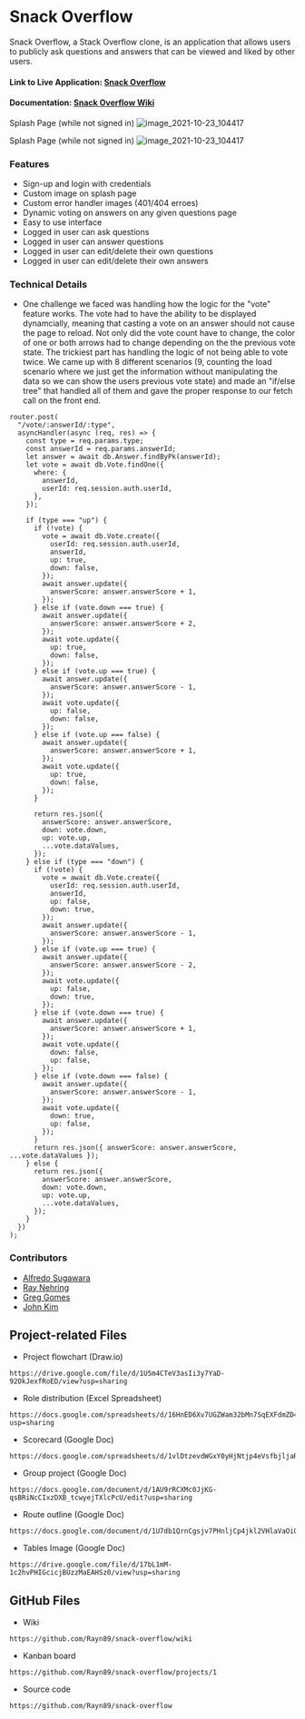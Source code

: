 # Snack Overflow #

Snack Overflow, a Stack Overflow clone, is an application that allows users to publicly ask questions and answers that can be viewed and liked by other users.

<h4> Link to Live Application: <a href="https://snack-over-flow.herokuapp.com/">Snack Overflow</a></h4>
<h4> Documentation: <a href="https://github.com/Rayn89/snack-overflow/wiki">Snack Overflow Wiki</a></h4>

Splash Page (while not signed in)
![image_2021-10-23_104417](https://cdn.discordapp.com/attachments/898413474080772116/901888096868634664/unknown.png)

Splash Page (while not signed in)
![image_2021-10-23_104417](https://cdn.discordapp.com/attachments/898413474080772116/901888185850806282/unknown.png)
### Features ###

* Sign-up and login with credentials
* Custom image on splash page
* Custom error handler images (401/404 erroes)
* Dynamic voting on answers on any given questions page
* Easy to use interface
* Logged in user can ask questions
* Logged in user can answer questions
* Logged in user can edit/delete their own questions
* Logged in user can edit/delete their own answers



### Technical Details ###
* One challenge we faced was handling how the logic for the "vote" feature works. The vote had to have the ability to be displayed dynamcially, meaning that casting a vote on an answer should not cause the page to reload. Not only did the vote count have to change, the color of one or both arrows had to change depending on the the previous vote state. The trickiest part has handling the logic of not being able to vote twice. We came up with 8 different scenarios (9, counting the load scenario where we just get the information without manipulating the data so we can show the users previous vote state) and made an "if/else tree" that handled all of them and gave the proper response to our fetch call on the front end.

```
router.post(
  "/vote/:answerId/:type",
  asyncHandler(async (req, res) => {
    const type = req.params.type;
    const answerId = req.params.answerId;
    let answer = await db.Answer.findByPk(answerId);
    let vote = await db.Vote.findOne({
      where: {
        answerId,
        userId: req.session.auth.userId,
      },
    });

    if (type === "up") {
      if (!vote) {
        vote = await db.Vote.create({
          userId: req.session.auth.userId,
          answerId,
          up: true,
          down: false,
        });
        await answer.update({
          answerScore: answer.answerScore + 1,
        });
      } else if (vote.down === true) {
        await answer.update({
          answerScore: answer.answerScore + 2,
        });
        await vote.update({
          up: true,
          down: false,
        });
      } else if (vote.up === true) {
        await answer.update({
          answerScore: answer.answerScore - 1,
        });
        await vote.update({
          up: false,
          down: false,
        });
      } else if (vote.up === false) {
        await answer.update({
          answerScore: answer.answerScore + 1,
        });
        await vote.update({
          up: true,
          down: false,
        });
      }

      return res.json({
        answerScore: answer.answerScore,
        down: vote.down,
        up: vote.up,
        ...vote.dataValues,
      });
    } else if (type === "down") {
      if (!vote) {
        vote = await db.Vote.create({
          userId: req.session.auth.userId,
          answerId,
          up: false,
          down: true,
        });
        await answer.update({
          answerScore: answer.answerScore - 1,
        });
      } else if (vote.up === true) {
        await answer.update({
          answerScore: answer.answerScore - 2,
        });
        await vote.update({
          up: false,
          down: true,
        });
      } else if (vote.down === true) {
        await answer.update({
          answerScore: answer.answerScore + 1,
        });
        await vote.update({
          down: false,
          up: false,
        });
      } else if (vote.down === false) {
        await answer.update({
          answerScore: answer.answerScore - 1,
        });
        await vote.update({
          down: true,
          up: false,
        });
      }
      return res.json({ answerScore: answer.answerScore, ...vote.dataValues });
    } else {
      return res.json({
        answerScore: answer.answerScore,
        down: vote.down,
        up: vote.up,
        ...vote.dataValues,
      });
    }
  })
);
```

<h3>Contributors</h3>
<ul>
  <li>
    <a href=https://github.com/a-sugawara>Alfredo Sugawara</a></li>
  <li>
    <a href=https://github.com/Rayn89>Ray Nehring</a></li>
  <li>
    <a href=https://github.com/greg-nice>Greg Gomes</a></li>
  <li>
    <a href=https://github.com/cloudiosx>John Kim</a></li>
</ul>

## Project-related Files ##

* Project flowchart (Draw.io)

```
https://drive.google.com/file/d/1U5m4CTeV3asIi3y7YaD-92OkJexfRoED/view?usp=sharing
```

* Role distribution (Excel Spreadsheet)

```
https://docs.google.com/spreadsheets/d/16HnED6Xv7UGZWam32bMn7SqEXFdmZD4lMn_ATgJTEuw/edit?usp=sharing
```

* Scorecard (Google Doc)

```
https://docs.google.com/spreadsheets/d/1vlDtzevdWGxY0yHjNtjp4eVsfbjljaRrmzVOAlCCBQM/edit#gid=1030287311
```

* Group project (Google Doc)

```
https://docs.google.com/document/d/1AU9rRCXMc0JjKG-qsBRiNcCIxzDXB_tcwyejTXlcPcU/edit?usp=sharing
```

* Route outline (Google Doc)

```
https://docs.google.com/document/d/1U7db1QrnCgsjv7PHnljCp4jkl2VHlaVaOiQd5BProhU/edit
```

* Tables Image (Google Doc)

```
https://drive.google.com/file/d/17bL1mM-1c2hvPHIGcicjBUzzMaEAHSz0/view?usp=sharing
```

## GitHub Files ##

* Wiki

```
https://github.com/Rayn89/snack-overflow/wiki
```

* Kanban board

```
https://github.com/Rayn89/snack-overflow/projects/1
```

* Source code

```
https://github.com/Rayn89/snack-overflow
```
